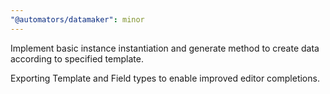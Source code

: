 ```yaml
---
"@automators/datamaker": minor
---
```


Implement basic instance instantiation and generate method to create data according to specified template.

Exporting Template and Field types to enable improved editor completions.
